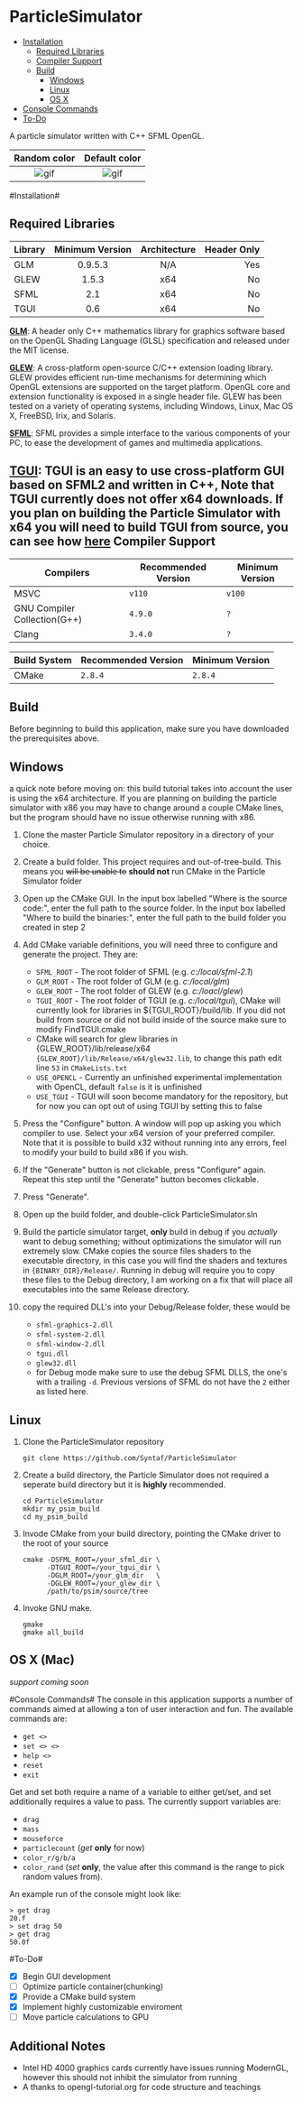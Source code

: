 ParticleSimulator
=================

* [Installation](https://github.com/Syntaf/ParticleSimulator/tree/mGL_sync/README.md#installation)
    * [Required Libraries](https://github.com/Syntaf/ParticleSimulator/tree/mGL_sync/README.md#required-libraries)
    * [Compiler Support](https://github.com/Syntaf/ParticleSimulator/tree/mGL_sync/README.md#compiler-support)
    * [Build](https://github.com/Syntaf/ParticleSimulator/tree/mGL_sync/README.md#build)
      * [Windows](https://github.com/Syntaf/ParticleSimulator/tree/mGL_sync/README.md#windows)
      * [Linux](https://github.com/Syntaf/ParticleSimulator/tree/mGL_sync/README.md#linux)
      * [OS X](https://github.com/Syntaf/ParticleSimulator/tree/mGL_sync/README.md#os-x-mac)
* [Console Commands](https://github.com/Syntaf/ParticleSimulator/tree/mGL_sync/README.md#console-commands)
* [To-Do](https://github.com/Syntaf/ParticleSimulator/tree/mGL_sync/README.md#to-do)

A particle simulator written with C++ SFML OpenGL. 

Random color | Default color
:-----------:|:--------------:
![gif](http://i.imgur.com/WNB2BEY.gif) | ![gif](http://i.imgur.com/DaPWowN.gif)

#Installation#

**Required Libraries**
--------------------------------------------------------

| Library        | Minimum Version | Architecture |Header Only  |
| -------------  |:-------------:  | :---------:  |-----:       |
| GLM            | 0.9.5.3         | N/A          |  Yes        |
| GLEW           | 1.5.3           | x64          |  No         |
| SFML           | 2.1             | x64          |  No         |
| TGUI           | 0.6             | x64          |  No         |
[**GLM**](http://glm.g-truc.net/0.9.5/index.html):  A header only C++ mathematics library for graphics software based on the OpenGL Shading Language (GLSL) specification and released under the MIT license.

[**GLEW**](http://glew.sourceforge.net/):   A cross-platform open-source C/C++ extension loading library. GLEW provides efficient run-time mechanisms for determining which OpenGL extensions are supported on the target platform. OpenGL core and extension functionality is exposed in a single header file. GLEW has been tested on a variety of operating systems, including Windows, Linux, Mac OS X, FreeBSD, Irix, and Solaris.
  
[**SFML**](http://www.sfml-dev.org/):   SFML provides a simple interface to the various components of your PC, to ease the development of games and multimedia applications.

[**TGUI**](http://tgui.eu/):  TGUI is an easy to use cross-platform GUI based on SFML2 and written in C++, **Note** that TGUI currently does not offer x64 downloads. If you plan on building the Particle Simulator with x64 you will need to build TGUI from source, you can see how [here](http://tgui.eu/tutorials/v06/visual-studio/)
**Compiler Support**
--------------------------------------------------------

|  Compilers  |  Recommended Version  |  Minimum Version  |
| ----------- | --------------------- | ----------------- |
| MSVC | `v110` |  `v100` |
| GNU Compiler Collection(G++) | `4.9.0` | `?` |
| Clang | `3.4.0` | `?` |

| Build System | Recommended Version | Minimum Version |
|--------------|---------------------|-----------------|
| CMake | `2.8.4` | `2.8.4` |


Build
-----------------
Before beginning to build this application, make sure you have downloaded the prerequisites above.

Windows
--------
a quick note before moving on: this build tutorial takes into account the user is using the x64 architecture. If you are planning on building the particle simulator with x86 you may have to change around a couple CMake lines, but the program should have no issue otherwise running with x86.

1. Clone the master Particle Simulator repository in a directory of your choice.

2. Create a build folder. This project requires and out-of-tree-build. This means you ~~will be unable to~~ **should not** run CMake in the Particle Simulator folder

3. Open up the CMake GUI. In the input box labelled "Where is the source code:", enter the full path to the source folder. In the input box labelled "Where to build the binaries:", enter the full path to the build folder you created in step 2

4. Add CMake variable definitions, you will need three to configure and generate the project. They are:
    * `SFML_ROOT` - The root folder of SFML (e.g. *c:/local/sfml-2.1*)
    * `GLM_ROOT` - The root folder of GLM (e.g. *c:/local/glm*)
    * `GLEW_ROOT` - The root folder of GLEW (e.g. *c:/loacl/glew*)
    * `TGUI_ROOT` - The root folder of TGUI (e.g. *c:/local/tgui*), CMake will currently look for libraries in ${TGUI_ROOT}/build/lib. If you did not build from source or did not build inside of the source make sure to modify FindTGUI.cmake
    * CMake will search for glew libraries in {GLEW_ROOT}/lib/release/x64 `{GLEW_ROOT}/lib/Release/x64/glew32.lib`, to change this path edit line `53` in `CMakeLists.txt`
    * `USE_OPENCL` - Currently an unfinished experimental implementation with OpenCL, default `false` is it is unfinished
    * `USE_TGUI` - TGUI will soon become mandatory for the repository, but for now you can opt out of using TGUI by setting this to false
5. Press the "Configure" button. A window will pop up asking you which compiler to use. Select your x64 version of your preferred compiler. Note that it is possible to build x32 without running into any errors, feel to modify your build to build x86 if you wish.

6. If the "Generate" button is not clickable, press "Configure" again. Repeat this step until the "Generate" button becomes clickable.

7. Press "Generate".

8. Open up the build folder, and double-click ParticleSimulator.sln

9. Build the particle simulator target, **only** build in debug if you *actually* want to debug something; without optimizations the simulator will run extremely slow. CMake copies the source files shaders to the executable directory, in this case you will find the shaders and textures in `{BINARY_DIR}/Release/`. Running in debug will require you to copy these files to the Debug directory, I am working on a fix that will place all executables into the same Release directory.

10. copy the required DLL's into your Debug/Release folder, these would be
    * `sfml-graphics-2.dll`
    * `sfml-system-2.dll`
    * `sfml-window-2.dll`
    * `tgui.dll`
    * `glew32.dll`
    * for Debug mode make sure to use the debug SFML DLLS, the one's with a trailing `-d`. Previous versions of SFML do not have the `2` either as listed here.

Linux
------
1. Clone the ParticleSimulator repository 

    `git clone https://github.com/Syntaf/ParticleSimulator`

2. Create a build directory, the Particle Simulator does not required a seperate build directory but it is **highly** recommended.

    ```
    cd ParticleSimulator
    mkdir my_psim_build
    cd my_psim_build
    ```

3. Invode CMake from your build directory, pointing the CMake driver to the root of your source

    ```
    cmake -DSFML_ROOT=/your_sfml_dir \
          -DTGUI_ROOT=/your_tgui_dir \
          -DGLM_ROOT=/your_glm_dir   \
          -DGLEW_ROOT=/your_glew_dir \
          /path/to/psim/source/tree
   ```

4. Invoke GNU make.

   ``` 
   gmake
   gmake all_build
   ```
OS X (Mac)
----------
*support coming soon*

#Console Commands#
The console in this application supports a number of commands aimed at allowing a ton of user interaction and fun. The available commands are:
   * `get <>`
   * `set <> <>`
   * `help <>`
   * `reset`
   * `exit`

Get and set both require a name of a variable to either get/set, and set additionally requires a value to pass. The currently support variables are:

   * `drag`
   * `mass`
   * `mouseforce`
   * `particlecount` (*get* **only** for now)
   * `color_r/g/b/a`
   * `color_rand` (*set* **only**, the value after this command is the range to pick random values from).

An example run of the console might look like:
````
> get drag
20.f
> set drag 50
> get drag
50.0f
````
#To-Do#
- [x] Begin GUI development
- [ ] Optimize particle container(chunking)
- [x] Provide a CMake build system
- [x] Implement highly customizable enviroment
- [ ] Move particle calculations to GPU

Additional Notes
-------------------------
- Intel HD 4000 graphics cards currently have issues running ModernGL, however this should not inhibit the simulator from running
- A thanks to opengl-tutorial.org for code structure and teachings
